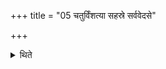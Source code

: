 +++
title = "05 चतुर्विंशत्या सहस्रे सर्ववेदसे"

+++

<details><summary>थिते</summary>

चतुर्विंशत्या सहस्रे सर्ववेदसे वा ५
</details>
